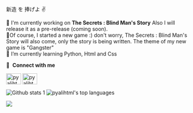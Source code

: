    新造 を 捧げよ ✌️
   
🔭 I'm currently working on **The Secrets : Blind Man's Story**
Also I will release it as a pre-release (coming soon).<br>
🔭Of course, I started a new game :) don't worry, The Secrets : Blind Man's Story will also come, only the story is being written. The theme of my new game is "Gangster"<br>
🌱 I’m currently learning Python, Html and Css <br>

🔗 &nbsp;**Connect with me**
<p align="left">
<a href="https://instagram.com/1kpopsever" target="blank"><img align="center" src="https://raw.githubusercontent.com/rahuldkjain/github-profile-readme-generator/master/src/images/icons/Social/instagram.svg" alt="pyalihtml" height="30" width="40" /></a>
<a href="https://discord.gg/Ereh Yeager" target="blank"><img align="center" src="https://raw.githubusercontent.com/rahuldkjain/github-profile-readme-generator/master/src/images/icons/Social/discord.svg" alt="pyalihtml" height="30" width="40" /></a>

![Github stats 1](https://github-readme-stats.vercel.app/api?username=pyalihtml&show_icons=true&theme=gradient)  ![pyalihtml's top languages](https://github-readme-stats.vercel.app/api/top-langs/?username=pyalihtml&theme=white-green)

<p><img src="https://activity-graph.herokuapp.com/graph?username=pyalihtml"><p>

   
